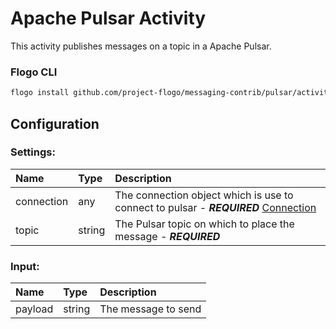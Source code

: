 
# Apache Pulsar Activity

This activity publishes messages on a topic in a Apache Pulsar.

### Flogo CLI
```bash
flogo install github.com/project-flogo/messaging-contrib/pulsar/activity
```

## Configuration

### Settings: 
| Name       | Type   | Description
|:---        | :---   | :---   
| connection | any    | The connection object which is use to connect to pulsar - ***REQUIRED*** [Connection](../connection/README.md)
| topic      | string | The Pulsar topic on which to place the message - ***REQUIRED***

### Input:

| Name       | Type   | Description
|:---        | :---   | :---  
| payload    | string | The message to send 

